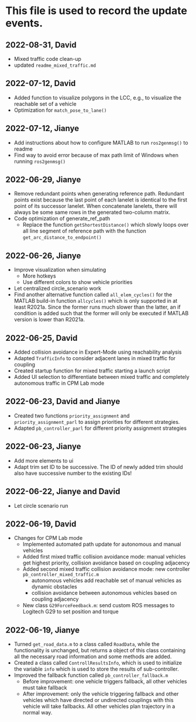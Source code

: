 # This file is used to record the update events.

## 2022-08-31, David
- Mixed traffic code clean-up
- updated `readme_mixed_traffic.md`

## 2022-07-12, David
- Added function to visualize polygons in the LCC, e.g., to visualize the reachable set of a vehicle
- Optimization for `match_pose_to_lane()`
## 2022-07-12, Jianye
- Add instructions about how to configure MATLAB to run `ros2genmsg()` to readme
- Find way to avoid error because of max path limit of Windows when running `ros2genmsg()`

## 2022-06-29, Jianye
- Remove redundant points when generating reference path. Redundant points exist because the last point of each lanelet is identical to the first point of its successor lanelet. When concatenate lanelets, there will always be some same rows in the generated two-column matrix.
- Code optimization of generate_ref_path
    - Replace the function `getShortestDistance()` which slowly loops over all line segment of reference path with the function `get_arc_distance_to_endpoint()`

## 2022-06-26, Jianye
- Improve visualization when simulating
    - More hotkeys
    - Use different colors to show vehicle priorities
- Let centralized circle_scenario work
- Find another alternative function called `all_elem_cycles()` for the MATLAB build-in function `allcycles()` which is only supported in at least R2021a. Since the former runs much slower than the latter, an if condition is added such that the former will only be executed if MATLAB version is lower than R2021a. 

## 2022-06-25, David
- Added collision avoidance in Expert-Mode using reachability analysis
- Adapted `TrafficInfo` to consider adjacent lanes in mixed traffic for coupling
- Created startup function for mixed traffic starting a launch script
- Added UI selection to differentiate between mixed traffic and completely autonomous traffic in CPM Lab mode

## 2022-06-23, David and Jianye
- Created two functions `priority_assignment` and `priority_assignment_parl` to assign priorities for different strategies.
- Adapted `pb_controller_parl` for different priority assignment strategies

## 2022-06-23, Jianye
- Add more elements to ui
- Adapt trim set ID to be successive. The ID of newly added trim should also have successive number to the existing IDs!

## 2022-06-22, Jianye and David
- Let circle scenario run

## 2022-06-19, David
- Changes for CPM Lab mode
    - Implemented automated path update for autonomous and manual vehicles
    - Added first mixed traffic collision avoidance mode: manual vehicles get highest priority, collision avoidance based on coupling adjacency
    - Added second mixed traffic collision avoidance mode: new controller `pb_controller_mixed_traffic.m`
        - autonomous vehicles add reachable set of manual vehicles as dynamic obstacles
        - collision avoidance between autonomous vehicles based on coupling adjacency
    - New class `G29ForceFeedback.m`: send custom ROS messages to Logitech G29 to set position and torque

## 2022-06-19, Jianye
- Turned `get_road_data.m` to a class called `RoadData`, while the functionality is unchanged, but returns a object of this class containing all the necessary road information and some methods are added.
- Created a class called `ControllResultsInfo`, which is used to initialize the variable `info` which is used to store the results of sub-controller.
- Improved the fallback function called `pb_controller_fallback.m`
    - Before improvement: one vehicle triggers fallback, all other vehicles must take fallback
    - After improvement: only the vehicle triggering fallback and other vehicles which have directed or undirected couplings with this vehicle will take fallbacks. All other vehicles plan trajectory in a normal way.